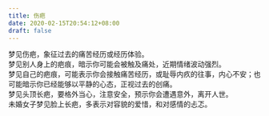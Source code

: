 ```yaml
---
title: 伤疤
date: 2020-02-15T20:54:12+08:00
draft: false
---
```


梦见伤疤，象征过去的痛苦经历或经历体验。<br>
梦见别人身上的疤痕，暗示你可能会被触及痛处，近期情绪波动强烈。<br>
梦见自己的疤痕，可能表示你会接触痛苦经历，或耻辱内疚的往事，内心不安；也可能暗示你已经能够以平静的心态，正视过去的创痛。<br>
梦见头顶长疤，要格外当心，注意安全，预示你会遭遇意外，离开人世。<br>
未婚女子梦见脸上长疤，多表示对容貌的爱惜，和对感情的忐忑。<br>
